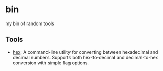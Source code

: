 # bin

my bin of random tools

## Tools

- [hex](./hex): A command-line utility for converting between hexadecimal and decimal numbers. Supports both hex-to-decimal and decimal-to-hex conversion with simple flag options.
